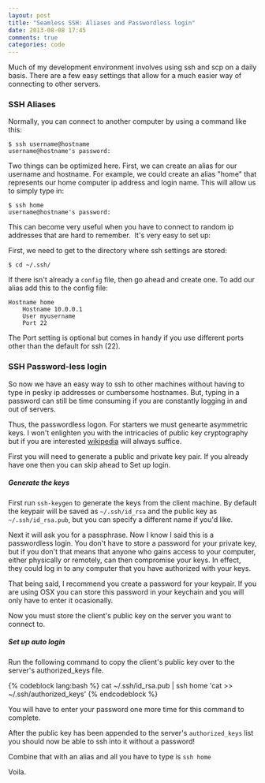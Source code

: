 ```yaml
---
layout: post
title: "Seamless SSH: Aliases and Passwordless login"
date: 2013-08-08 17:45
comments: true
categories: code
---
```



Much of my development environment involves using ssh and scp on a daily basis.
There are a few easy settings that allow for a much easier way of connecting to
other servers.

### SSH Aliases
Normally, you can connect to another computer by using a command like this:

```
$ ssh username@hostname
username@hostname's password:
```

Two things can be optimized here. First, we can create an alias for our username
and hostname. For example, we could create an alias "home" that represents our 
home computer ip address and login name. This will allow us to simply type in:

```
$ ssh home
username@hostname's password:
```

This can become very useful when you have to connect to random ip addresses that
are hard to remember.  It's very easy to set up:

First, we need to get to the directory where ssh settings are stored:

```
$ cd ~/.ssh/
```

If there isn't already a ```config``` file, then go ahead and create one. To add
our alias add this to the config file:

```
Hostname home
    Hostname 10.0.0.1
    User myusername
    Port 22
```

The Port setting is optional but comes in handy if you use different ports other
than the default for ssh (22).

### SSH Password-less login

So now we have an easy way to ssh to other machines without having to type in 
pesky ip addresses or cumbersome hostnames. But, typing in a password can still 
be time consuming if you are constantly logging in and out of servers.

Thus, the passwordless logon.  For starters we must genearte asymmetric keys. I
won't enlighten you with the intricacies of public key cryptography but if you
are interested [wikipedia](https://en.wikipedia.org/wiki/Public-key_cryptography)
will always suffice.

First you will need to generate a public and private key pair.  If you already
have one then you can skip ahead to Set up login.

##### Generate the keys

First run ```ssh-keygen``` to generate the keys from the client machine. By 
default the keypair will be saved as ``~/.ssh/id_rsa`` and the public key as 
``~/.ssh/id_rsa.pub``, but you can specify a different name if you'd like.

Next it will ask you for a passphrase.  Now I know I said this is a passwordless
login.  You don't have to store a password for your private key, but if you
don't that means that anyone who gains access to your computer, either
physically or remotely, can then compromise your keys.  In effect, they could log
in to any computer that you have authorized with your keys. 

That being said, I recommend you create a password for your keypair. If you are
using OSX you can store this password in your keychain and you will only have to
enter it ocasionally.

Now you must store the client's public key on the server you want to connect to.

##### Set up auto login

Run the following command to copy the client's public key over to the server's
authorized_keys file.

{% codeblock lang:bash %}
cat ~/.ssh/id_rsa.pub | ssh home 'cat >> ~/.ssh/authorized_keys'
{% endcodeblock %}

You will have to enter your password one more time for this command to complete.

After the public key has been appended to the server's ``authorized_keys`` list you
should now be able to ssh into it without a password!

Combine that with an alias and all you have to type is ``` ssh home ```

Voila.

